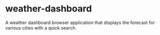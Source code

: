 # weather-dashboard
A weather dashboard browser application that displays the forecast for various cities with a quick search.
